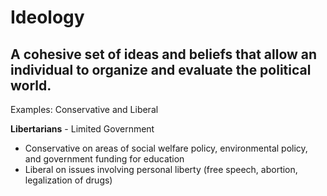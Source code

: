 # Ideology
## A cohesive set of ideas and beliefs that allow an individual to organize and evaluate the political world. 
Examples: Conservative and Liberal

**Libertarians** - Limited Government
- Conservative on areas of social welfare policy, environmental policy, and government funding for education
- Liberal on issues involving personal liberty (free speech, abortion, legalization of drugs)